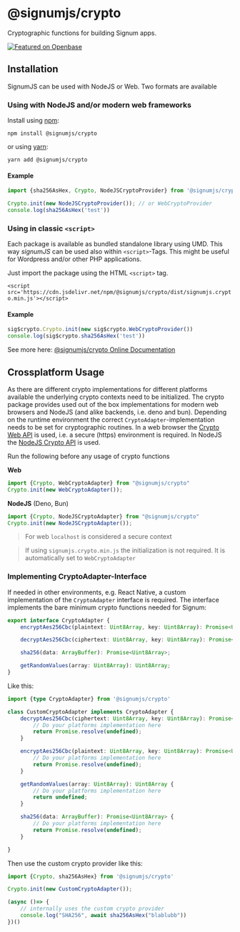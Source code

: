 # @signumjs/crypto

Cryptographic functions for building Signum apps.

[![Featured on Openbase](https://badges.openbase.com/js/featured/@signumjs/crypto.svg?token=ShJWpDur1ZmdRPNkvCiTvHa1r/JOG+8TkABhdRCIZbI=)](https://openbase.com/js/@signumjs/crypto?utm_source=embedded&amp;utm_medium=badge&amp;utm_campaign=rate-badge)

## Installation

SignumJS can be used with NodeJS or Web. Two formats are available

### Using with NodeJS and/or modern web frameworks

Install using [npm](https://www.npmjs.org/):

```
npm install @signumjs/crypto
```

or using [yarn](https://yarnpkg.com/):

``` yarn
yarn add @signumjs/crypto
```

#### Example

```js
import {sha256AsHex, Crypto, NodeJSCryptoProvider} from '@signumjs/crypto'

Crypto.init(new NodeJSCryptoProvider()); // or WebCryptoProvider
console.log(sha256AsHex('test'))
```


### Using in classic `<script>`

Each package is available as bundled standalone library using UMD.
This way _signumJS_ can be used also within `<script>`-Tags.
This might be useful for Wordpress and/or other PHP applications.

Just import the package using the HTML `<script>` tag.

`<script src='https://cdn.jsdelivr.net/npm/@signumjs/crypto/dist/signumjs.crypto.min.js'></script>`


#### Example

```js
sig$crypto.Crypto.init(new sig$crypto.WebCryptoProvider())
console.log(sig$crypto.sha256AsHex('test'))
```

See more here:
[@signumjs/crypto Online Documentation](https://signum-network.github.io/signumjs/modules/crypto.html)


## Crossplatform Usage

As there are different crypto implementations for different platforms available the underlying crypto contexts need to be initialized. 
The crypto package provides used out of the box implementations for modern web browsers and NodeJS (and alike backends, i.e. deno and bun).
Depending on the runtime environment the correct `CryptoAdapter`-implementation needs to be set for cryptographic routines.
In a web browser the [Crypto Web API](https://developer.mozilla.org/en-US/docs/Web/API/Crypto) is used, i.e. a secure (https) environment is required.
In NodeJS the [NodeJS Crypto API](https://nodejs.org/api/crypto.html) is used.

Run the following before any usage of crypto functions

__Web__

```ts
import {Crypto, WebCryptoAdapter} from "@signumjs/crypto"
Crypto.init(new WebCryptoAdapter());
```

__NodeJS__ (Deno, Bun)

```ts
import {Crypto, NodeJSCryptoAdapter} from "@signumjs/crypto"
Crypto.init(new NodeJSCryptoAdapter());
```


> For web `localhost` is considered a secure context

> If using `signumjs.crypto.min.js` the initialization is not required. It is automatically set to `WebCryptoAdapter`


### Implementing CryptoAdapter-Interface

If needed in other environments, e.g. React Native, a custom implementation of the `CryptoAdapter` interface is required.
The interface implements the bare minimum crypto functions needed for Signum:

```ts
export interface CryptoAdapter {
    encryptAes256Cbc(plaintext: Uint8Array, key: Uint8Array): Promise<Uint8Array>;

    decryptAes256Cbc(ciphertext: Uint8Array, key: Uint8Array): Promise<Uint8Array>;

    sha256(data: ArrayBuffer): Promise<Uint8Array>;

    getRandomValues(array: Uint8Array): Uint8Array;
}
```

Like this:

```ts
import {type CryptoAdapter} from '@signumjs/crypto'

class CustomCryptoAdapter implements CryptoAdapter {
    decryptAes256Cbc(ciphertext: Uint8Array, key: Uint8Array): Promise<Uint8Array> {
        // Do your platforms implementation here
        return Promise.resolve(undefined);
    }

    encryptAes256Cbc(plaintext: Uint8Array, key: Uint8Array): Promise<Uint8Array> {
        // Do your platforms implementation here
        return Promise.resolve(undefined);
    }

    getRandomValues(array: Uint8Array): Uint8Array {
        // Do your platforms implementation here
        return undefined;
    }

    sha256(data: ArrayBuffer): Promise<Uint8Array> {
        // Do your platforms implementation here
        return Promise.resolve(undefined);
    }

}
```

Then use the custom crypto provider like this:

```ts
import {Crypto, sha256AsHex} from '@signumjs/crypto'

Crypto.init(new CustomCryptoAdapter());

(async ()=> {
    // internally uses the custom crypto provider
    console.log("SHA256", await sha256AsHex("blablubb"))
})()

```

